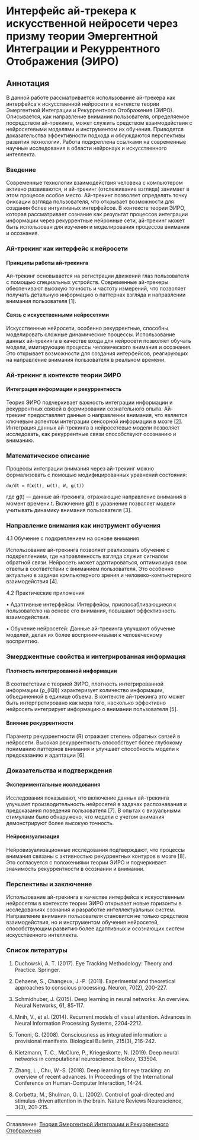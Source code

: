 # Интерфейс ай-трекера к искусственной нейросети через призму теории Эмергентной Интеграции и Рекуррентного Отображения (ЭИРО)

## Аннотация

В данной работе рассматривается использование ай-трекера как интерфейса к искусственной нейросети в контексте теории Эмергентной Интеграции и Рекуррентного Отображения (ЭИРО). Описывается, как направление внимания пользователя, определяемое посредством ай-трекинга, может служить средством взаимодействия с нейросетевыми моделями и инструментом их обучения. Приводятся доказательства эффективности подхода и обсуждаются перспективы развития технологии. Работа подкреплена ссылками на современные научные исследования в области нейронаук и искусственного интеллекта.

### Введение

Современные технологии взаимодействия человека с компьютером активно развиваются, и ай-трекинг (отслеживание взгляда) занимает в этом процессе особое место. Ай-трекинг позволяет определять точку фиксации взгляда пользователя, что открывает возможности для создания более интуитивных интерфейсов. В контексте теории ЭИРО, которая рассматривает сознание как результат процессов интеграции информации через рекуррентные нейронные сети, ай-трекинг может быть использован для изучения и моделирования процессов внимания и осознания.

### Ай-трекинг как интерфейс к нейросети

#### Принципы работы ай-трекинга

Ай-трекинг основывается на регистрации движений глаз пользователя с помощью специальных устройств. Современные ай-трекеры обеспечивают высокую точность и частоту измерений, что позволяет получать детальную информацию о паттернах взгляда и направлении внимания пользователя [1].

#### Связь с искусственными нейросетями

Искусственные нейросети, особенно рекуррентные, способны моделировать сложные динамические процессы. Использование данных ай-трекинга в качестве входа для нейросети позволяет обучать модели, имитирующие процессы человеческого внимания и осознания. Это открывает возможности для создания интерфейсов, реагирующих на направление внимания пользователя в реальном времени.

### Ай-трекинг в контексте теории ЭИРО

#### Интеграция информации и рекуррентность

Теория ЭИРО подчеркивает важность интеграции информации и рекуррентных связей в формировании сознательного опыта. Ай-трекинг предоставляет данные о направлении внимания, что является ключевым аспектом интеграции сенсорной информации в мозге [2]. Интеграция данных ай-трекинга в нейросетевые модели позволяет исследовать, как рекуррентные связи способствуют осознанию и вниманию.

### Математическое описание

Процессы интеграции внимания через ай-трекинг можно формализовать с помощью модифицированных уравнений состояния:

 `d𝐱/dt = 𝐟(𝐱(t), 𝐮(t), W, 𝐠(t)) `

где 𝐠(t) — данные ай-трекинга, отражающие направление внимания в момент времени t. Включение 𝐠(t) в уравнение позволяет модели учитывать динамику внимания пользователя [3].

### Направление внимания как инструмент обучения

4.1 Обучение с подкреплением на основе внимания

Использование ай-трекинга позволяет реализовать обучение с подкреплением, где направленность взгляда служит сигналом обратной связи. Нейросеть может адаптироваться, оптимизируя свои ответы в соответствии с вниманием пользователя. Это особенно актуально в задачах компьютерного зрения и человеко-компьютерного взаимодействия [4].

4.2 Практические приложения

• Адаптивные интерфейсы: Интерфейсы, приспосабливающиеся к пользователю на основе его внимания, повышают эффективность взаимодействия.

• Обучение нейросетей: Данные ай-трекинга улучшают обучение моделей, делая их более восприимчивыми к человеческому восприятию.

### Эмерджентные свойства и интегрированная информация

#### Плотность интегрированной информации

В соответствии с теорией ЭИРО, плотность интегрированной информации (ρ_(IQI)) характеризует количество информации, объединенной в единице объема. В контексте ай-трекинга это может быть интерпретировано как мера того, насколько эффективно нейросеть интегрирует информацию о внимании пользователя [5].

#### Влияние рекуррентности

Параметр рекуррентности (R) отражает степень обратных связей в нейросети. Высокая рекуррентность способствует более глубокому пониманию паттернов внимания и улучшает способность модели к предсказанию и адаптации [6].

### Доказательства и подтверждения

#### Экспериментальные исследования

Исследования показывают, что включение данных ай-трекинга улучшает производительность нейросетей в задачах распознавания и предсказания поведения пользователя [7]. В опытах с визуальными стимулами было обнаружено, что модели с учетом внимания демонстрируют более высокую точность.

#### Нейровизуализация

Нейровизуализационные исследования подтверждают, что процессы внимания связаны с активностью рекуррентных контуров в мозге [8]. Это согласуется с положениями теории ЭИРО и подчеркивает значимость рекуррентности в осознании и внимании.

### Перспективы и заключение

Использование ай-трекинга в качестве интерфейса к искусственным нейросетям в контексте теории ЭИРО открывает новые горизонты в исследованиях сознания и разработке интеллектуальных систем. Направление внимания пользователя становится не только средством взаимодействия, но и инструментом обучения нейросетей, способствующим развитию более адаптивных и осознающих систем искусственного интеллекта.

### Список литературы

1. Duchowski, A. T. (2017). Eye Tracking Methodology: Theory and Practice. Springer.

2. Dehaene, S.,  Changeux, J.-P. (2011). Experimental and theoretical approaches to conscious processing. Neuron, 70(2), 200-227.

3. Schmidhuber, J. (2015). Deep learning in neural networks: An overview. Neural Networks, 61, 85-117.

4. Mnih, V., et al. (2014). Recurrent models of visual attention. Advances in Neural Information Processing Systems, 2204-2212.

5. Tononi, G. (2008). Consciousness as integrated information: a provisional manifesto. Biological Bulletin, 215(3), 216-242.

6. Kietzmann, T. C., McClure, P.,  Kriegeskorte, N. (2019). Deep neural networks in computational neuroscience. bioRxiv, 133504.

7. Zhang, L.,  Chu, W.-S. (2018). Deep learning for eye tracking: an overview of recent advances. In Proceedings of the International Conference on Human-Computer Interaction, 14-24.

8. Corbetta, M.,  Shulman, G. L. (2002). Control of goal-directed and stimulus-driven attention in the brain. Nature Reviews Neuroscience, 3(3), 201-215.

---

Оглавление: [Теория Эмергентной Интеграции и Рекуррентного Отображения](/README.md)
